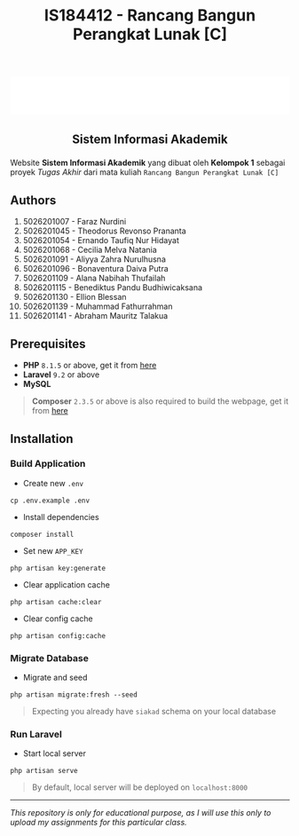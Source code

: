 # <p align="center"> IS184412 - Rancang Bangun Perangkat Lunak [C] </p>

<br><p align="center"> [![SIAKAD ITS](/public/img/siakad_putih.png)](https://github.com/fathoor/SIAKAD)</p>

## <p align="center"> Sistem Informasi Akademik </p>

Website **Sistem Informasi Akademik** yang dibuat oleh **Kelompok 1** sebagai proyek *Tugas Akhir* dari mata kuliah ```Rancang Bangun Perangkat Lunak [C]```

## Authors
1. 5026201007 - Faraz Nurdini
2. 5026201045 - Theodorus Revonso Prananta
3. 5026201054 - Ernando Taufiq Nur Hidayat
4. 5026201068 - Cecilia Melva Natania
5. 5026201091 - Aliyya Zahra Nurulhusna
6. 5026201096 - Bonaventura Daiva Putra
7. 5026201109 - Alana Nabihah Thufailah
8. 5026201115 - Benediktus Pandu Budhiwicaksana
9. 5026201130 - Ellion Blessan
10. 5026201139 - Muhammad Fathurrahman
11. 5026201141 - Abraham Mauritz Talakua

## Prerequisites
- **PHP** `8.1.5` or above, get it from [here](https://www.apachefriends.org/download.html)
- **Laravel** `9.2` or above
- **MySQL**
> **Composer** `2.3.5` or above is also required to build the webpage, get it from [here](https://getcomposer.org/download/)

## Installation
### Build Application
- Create new `.env`
```
cp .env.example .env
```
- Install dependencies
```
composer install
```
- Set new `APP_KEY`
```
php artisan key:generate
```
- Clear application cache

```
php artisan cache:clear
```
- Clear config cache

```
php artisan config:cache
```

### Migrate Database
- Migrate and seed
```
php artisan migrate:fresh --seed
```
> Expecting you already have `siakad` schema on your local database

### Run Laravel
- Start local server
```
php artisan serve
```
> By default, local server will be deployed on `localhost:8000`

***

*This repository is only for educational purpose, as I will use this only to upload my assignments for this particular class.*
